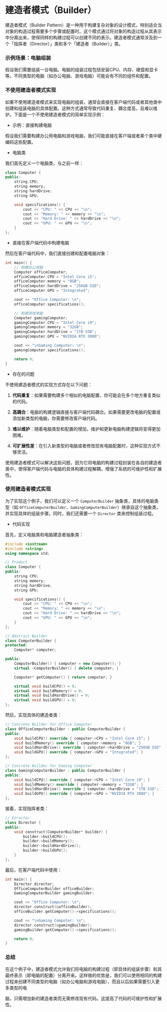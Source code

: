 # 建造者模式（Builder）

建造者模式（Builder Pattern）是一种用于构建复杂对象的设计模式，特别适合当对象的构造过程需要多个步骤或配置时。这个模式通过将对象的构造过程从其表示中分离出来，使得同样的构建过程可以创建不同的表示。建造者模式通常涉及到一个「指挥者（Director）」类和多个「建造者（Builder）」类。

### 示例场景：电脑组装

假设我们需要组装一台电脑。电脑的组装过程包括安装CPU、内存、硬盘和显卡等。不同类型的电脑（如办公电脑、游戏电脑）可能会有不同的组件和配置。

### 不使用建造者模式实现

如果不使用建造者模式来实现电脑的组装，通常会直接在客户端代码或者其他类中创建和组装电脑的具体配置。这种方式通常导致代码重复、耦合度高，且难以维护。下面是一个不使用建造者模式的简单实现示例：

- 示例：直接构建电脑

假设我们需要构建办公用电脑和游戏电脑，我们可能直接在客户端或者某个类中硬编码这些配置。

- 电脑类

我们首先定义一个电脑类，与之前一样：

```cpp
class Computer {
public:
    string CPU;
    string memory;
    string hardDrive;
    string GPU;

    void specifications() {
        cout << "CPU: " << CPU << "\n";
        cout << "Memory: " << memory << "\n";
        cout << "Hard Drive: " << hardDrive << "\n";
        cout << "GPU: " << GPU << "\n";
    }
};
```

- 直接在客户端代码中构建电脑

然后在客户端代码中，我们直接创建和配置电脑对象：

```cpp
int main() {
    // 构建办公电脑
    Computer officeComputer;
    officeComputer.CPU = "Intel Core i5";
    officeComputer.memory = "8GB";
    officeComputer.hardDrive = "256GB SSD";
    officeComputer.GPU = "Integrated";

    cout << "Office Computer: \n";
    officeComputer.specifications();

    // 构建游戏电脑
    Computer gamingComputer;
    gamingComputer.CPU = "Intel Core i9";
    gamingComputer.memory = "32GB";
    gamingComputer.hardDrive = "1TB SSD";
    gamingComputer.GPU = "NVIDIA RTX 3080";

    cout << "\nGaming Computer: \n";
    gamingComputer.specifications();

    return 0;
}
```

- 存在的问题

不使用建造者模式的实现方式存在以下问题：

1. **代码重复**：如果需要构建多个相似的电脑配置，你可能会在多个地方重复类似的代码。

2. **高耦合**：电脑的构建逻辑直接与客户端代码耦合。如果需要更改电脑的配置或添加新类型的电脑，你需要修改客户端代码。

3. **难以维护**：随着电脑类型和配置的增加，维护和更新电脑构建逻辑将变得更加困难。

4. **可扩展性差**：在引入新类型的电脑或者修改现有电脑配置时，这种实现方式不够灵活。

使用建造者模式可以解决这些问题，因为它将电脑的构建过程封装在各自的建造者类中，使得客户端代码与电脑的具体构建过程解耦，增强了系统的可维护性和扩展性。


### 使用建造者模式实现

为了实现这个例子，我们可以定义一个 `ComputerBuilder` 抽象类，具体的电脑类型（如 `OfficeComputerBuilder`、`GamingComputerBuilder`）继承自这个抽象类，并实现具体的组装步骤。同时，我们还需要一个 `Director` 类来控制组装过程。

- 代码实现

首先，定义电脑类和电脑建造者抽象类：

```cpp
#include <iostream>
#include <string>
using namespace std;

// Product
class Computer {
public:
    string CPU;
    string memory;
    string hardDrive;
    string GPU;

    void specifications() {
        cout << "CPU: " << CPU << "\n";
        cout << "Memory: " << memory << "\n";
        cout << "Hard Drive: " << hardDrive << "\n";
        cout << "GPU: " << GPU << "\n";
    }
};

// Abstract Builder
class ComputerBuilder {
protected:
    Computer* computer;

public:
    ComputerBuilder() { computer = new Computer(); }
    virtual ~ComputerBuilder() { delete computer; }

    Computer* getComputer() { return computer; }

    virtual void buildCPU() = 0;
    virtual void buildMemory() = 0;
    virtual void buildHardDrive() = 0;
    virtual void buildGPU() = 0;
};
```

然后，实现具体的建造者类：

```cpp
// Concrete Builder for Office Computer
class OfficeComputerBuilder : public ComputerBuilder {
public:
    void buildCPU() override { computer->CPU = "Intel Core i5"; }
    void buildMemory() override { computer->memory = "8GB"; }
    void buildHardDrive() override { computer->hardDrive = "256GB SSD"; }
    void buildGPU() override { computer->GPU = "Integrated"; }
};

// Concrete Builder for Gaming Computer
class GamingComputerBuilder : public ComputerBuilder {
public:
    void buildCPU() override { computer->CPU = "Intel Core i9"; }
    void buildMemory() override { computer->memory = "32GB"; }
    void buildHardDrive() override { computer->hardDrive = "1TB SSD"; }
    void buildGPU() override { computer->GPU = "NVIDIA RTX 3080"; }
};
```

接着，实现指挥者类：

```cpp
// Director
class Director {
public:
    void construct(ComputerBuilder* builder) {
        builder->buildCPU();
        builder->buildMemory();
        builder->buildHardDrive();
        builder->buildGPU();
    }
};
```

最后，在客户端代码中使用：

```cpp
int main() {
    Director director;
    OfficeComputerBuilder officeBuilder;
    GamingComputerBuilder gamingBuilder;

    cout << "Office Computer: \n";
    director.construct(&officeBuilder);
    officeBuilder.getComputer()->specifications();

    cout << "\nGaming Computer: \n";
    director.construct(&gamingBuilder);
    gamingBuilder.getComputer()->specifications();

    return 0;
}
```

### 总结

在这个例子中，建造者模式允许我们将电脑的构建过程（即具体的组装步骤）和其最终表示（即电脑的配置）分离开来。这样做的优势是，我们可以使用相同的构建过程来创建不同类型的电脑（如办公电脑和游戏电脑），而且以后如果需要引入更多类型的电

脑，只需增加新的建造者类而无需修改现有代码。这提高了代码的可维护性和扩展性。